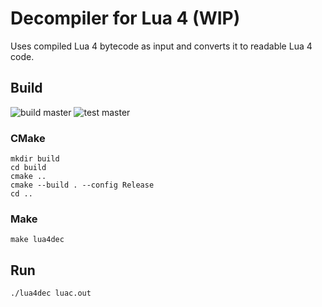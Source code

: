 # Decompiler for Lua 4 (WIP)

Uses compiled Lua 4 bytecode as input and converts it to readable Lua 4 code.

## Build
![build master](https://github.com/styinx/lua4dec/actions/workflows/build.yml/badge.svg?branch=master)
![test master](https://github.com/styinx/lua4dec/actions/workflows/test.yml/badge.svg?branch=master)

### CMake

```
mkdir build
cd build
cmake ..
cmake --build . --config Release
cd ..
```

### Make
```
make lua4dec
```

## Run

```
./lua4dec luac.out
```
